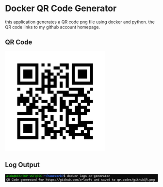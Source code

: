 # Docker QR Code Generator

this application generates a QR code png file using docker and python. the QR code links to my github account homepage.

## QR Code

![my github QR code](screenshots/githubQR.png)

## Log Output

![docker logs](screenshots/docker_log.png)
